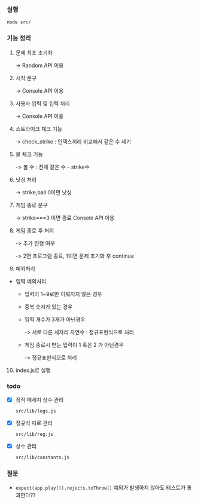### 실행
```
node src/
```

### 기능 정리
1. 문제 최초 초기화 

    -> Random API 이용
2. 시작 문구 

    -> Console API 이용
2. 사용자 입력 및 입력 처리 

    -> Console API 이용
3. 스트라이크 체크 기능 

    -> check_strike : 인덱스끼리 비교해서 같은 수 세기
4. 볼 체크 기능 

    -> 볼 수 : 전체 같은 수 - strike수
6. 낫싱 처리 

    -> strike,ball 0이면 낫싱
7. 게임 종료 문구 

    -> strike===3 이면 종료 Console API 이용
8. 게임 종료 후 처리 

    -> 추가 진행 여부 
    
    -> 2면 프로그램 종료, 1이면 문제 초기화 후 continue
9. 예외처리
 - 입력 예외처리
   - 입력이 1~9로만 이뤄지지 않은 경우
   - 중복 숫자가 있는 경우
   - 입력 개수가 3개가 아닌경우
    
     -> 서로 다른 세자리 자연수 : 정규표현식으로 처리
   - 게임 종료시 받는 입력이 1 혹은 2 가 아닌경우
    
     -> 정규표현식으로 처리
10. index.js로 실행

### todo
- [x] 정적 메세지 상수 관리 
    
    `src/lib/logs.js`
- [x] 정규식 따로 관리  

    `src/lib/reg.js`

- [x] 상수 관리

    `src/lib/constants.js`

### 질문
- `expect(app.play()).rejects.toThrow()` 예외가 발생하지 않아도 테스트가 통과한다??